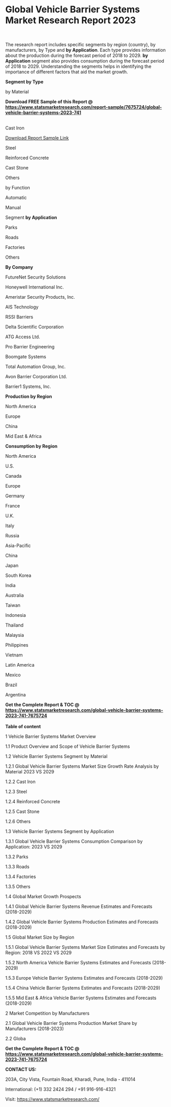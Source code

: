 <h1>Global Vehicle Barrier Systems Market Research Report 2023</h1><br/><p>The research report includes specific segments by region (country), by manufacturers, by Type and <strong>by Application</strong>. Each type provides information about the production during the forecast period of 2018 to 2029. <strong>by Application</strong> segment also provides consumption during the forecast period of 2018 to 2029. Understanding the segments helps in identifying the importance of different factors that aid the market growth.</p><p><strong>Segment by Type</strong></p><p>by Material</p><div><b>Download FREE Sample of this Report @ <a href="https://www.statsmarketresearch.com/download-free-sample/7675724/global-vehicle-barrier-systems-2023-741">https://www.statsmarketresearch.com/report-sample/7675724/global-vehicle-barrier-systems-2023-741</a></b></div><br><p>Cast Iron</p><p><a href="https://www.statsmarketresearch.com/download-free-sample/7675724/global-vehicle-barrier-systems-2023-741">Download Report Sample Link</a></p><p>Steel</p><p>Reinforced Concrete</p><p>Cast Stone</p><p>Others</p><p>by Function</p><p>Automatic</p><p>Manual</p><p>Segment <strong>by Application</strong></p><p>Parks</p><p>Roads</p><p>Factories</p><p>Others</p><p><strong>By Company</strong></p><p>FutureNet Security Solutions</p><p>Honeywell International Inc.</p><p>Ameristar Security Products, Inc.</p><p>AIS Technology</p><p>RSSI Barriers</p><p>Delta Scientific Corporation</p><p>ATG Access Ltd.</p><p>Pro Barrier Engineering</p><p>Boomgate Systems</p><p>Total Automation Group, Inc.</p><p>Avon Barrier Corporation Ltd.</p><p>Barrier1 Systems, Inc.</p><p><strong>Production by Region</strong></p><p>North America</p><p>Europe</p><p>China</p><p>Mid East & Africa</p><p><strong>Consumption by Region</strong></p><p>North America</p><p>U.S.</p><p>Canada</p><p>Europe</p><p>Germany</p><p>France</p><p>U.K.</p><p>Italy</p><p>Russia</p><p>Asia-Pacific</p><p>China</p><p>Japan</p><p>South Korea</p><p>India</p><p>Australia</p><p>Taiwan</p><p>Indonesia</p><p>Thailand</p><p>Malaysia</p><p>Philippines</p><p>Vietnam</p><p>Latin America</p><p>Mexico</p><p>Brazil</p><p>Argentina</p><div><b>Get the Complete Report & TOC @ <a href="https://www.statsmarketresearch.com/global-vehicle-barrier-systems-2023-741-7675724">https://www.statsmarketresearch.com/global-vehicle-barrier-systems-2023-741-7675724</a></b></div><br><b>Table of content</b><p>1 Vehicle Barrier Systems Market Overview<br />
 
  1.1 Product Overview and Scope of Vehicle Barrier Systems<br />
 
  1.2 Vehicle Barrier Systems Segment by Material<br />
 
  1.2.1 Global Vehicle Barrier Systems Market Size Growth Rate Analysis by Material 2023 VS 2029<br />
 
  1.2.2 Cast Iron<br />
 
  1.2.3 Steel<br />
 
  1.2.4 Reinforced Concrete<br />
 
  1.2.5 Cast Stone<br />
 
  1.2.6 Others<br />
 
  1.3 Vehicle Barrier Systems Segment by Application<br />
 
  1.3.1 Global Vehicle Barrier Systems Consumption Comparison by Application: 2023 VS 2029<br />
 
  1.3.2 Parks<br />
 
  1.3.3 Roads<br />
 
  1.3.4 Factories<br />
 
  1.3.5 Others<br />
 
  1.4 Global Market Growth Prospects<br />
 
  1.4.1 Global Vehicle Barrier Systems Revenue Estimates and Forecasts (2018-2029)<br />
 
  1.4.2 Global Vehicle Barrier Systems Production Estimates and Forecasts (2018-2029)<br />
 
  1.5 Global Market Size by Region<br />
 
  1.5.1 Global Vehicle Barrier Systems Market Size Estimates and Forecasts by Region: 2018 VS 2022 VS 2029<br />
 
  1.5.2 North America Vehicle Barrier Systems Estimates and Forecasts (2018-2029)<br />
 
  1.5.3 Europe Vehicle Barrier Systems Estimates and Forecasts (2018-2029)<br />
 
  1.5.4 China Vehicle Barrier Systems Estimates and Forecasts (2018-2029)<br />
 
  1.5.5 Mid East & Africa Vehicle Barrier Systems Estimates and Forecasts (2018-2029)<br />
 
 2 Market Competition by Manufacturers<br />
 
  2.1 Global Vehicle Barrier Systems Production Market Share by Manufacturers (2018-2023)<br />
 
  2.2 Globa<br><div><b>Get the Complete Report & TOC @ <a href="https://www.statsmarketresearch.com/global-vehicle-barrier-systems-2023-741-7675724">https://www.statsmarketresearch.com/global-vehicle-barrier-systems-2023-741-7675724</a></b></div></p>
 
 <b>CONTACT US:</b><br>
 
 203A, City Vista, Fountain Road, Kharadi, Pune, India - 411014 <br>
 
 International: (+1) 332 2424 294 / +91 916-916-4321<br>
 
 Visit: <a href="https://www.statsmarketresearch.com/">https://www.statsmarketresearch.com/</a>
 
 <br>